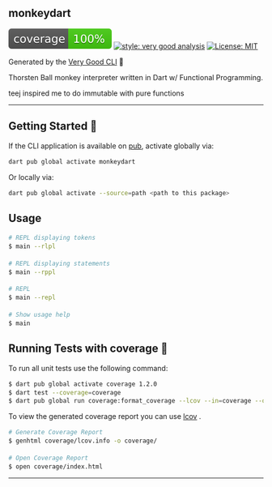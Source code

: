 ## monkeydart

![coverage][coverage_badge]
[![style: very good analysis][very_good_analysis_badge]][very_good_analysis_link]
[![License: MIT][license_badge]][license_link]

Generated by the [Very Good CLI][very_good_cli_link] 🤖

Thorsten Ball monkey interpreter written in Dart w/ Functional Programming.

teej inspired me to do immutable with pure functions

---

## Getting Started 🚀

If the CLI application is available on [pub](https://pub.dev), activate globally via:

```sh
dart pub global activate monkeydart
```

Or locally via:

```sh
dart pub global activate --source=path <path to this package>
```

## Usage

```sh
# REPL displaying tokens
$ main --rlpl

# REPL displaying statements
$ main --rppl

# REPL 
$ main --repl

# Show usage help
$ main 
```

## Running Tests with coverage 🧪

To run all unit tests use the following command:

```sh
$ dart pub global activate coverage 1.2.0
$ dart test --coverage=coverage
$ dart pub global run coverage:format_coverage --lcov --in=coverage --out=coverage/lcov.info
```

To view the generated coverage report you can use [lcov](https://github.com/linux-test-project/lcov)
.

```sh
# Generate Coverage Report
$ genhtml coverage/lcov.info -o coverage/

# Open Coverage Report
$ open coverage/index.html
```

---

[coverage_badge]: coverage_badge.svg
[license_badge]: https://img.shields.io/badge/license-MIT-blue.svg
[license_link]: https://opensource.org/licenses/MIT
[very_good_analysis_badge]: https://img.shields.io/badge/style-very_good_analysis-B22C89.svg
[very_good_analysis_link]: https://pub.dev/packages/very_good_analysis
[very_good_cli_link]: https://github.com/VeryGoodOpenSource/very_good_cli